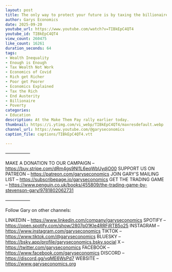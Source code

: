 ```yaml
---
layout: post
title: The only way to protect your future is by taxing the billionaires more
author: Garys Economics
date: 2025-09-20
youtube_url: https://www.youtube.com/watch?v=TIBkEpC4QT4
youtube_id: TIBkEpC4QT4
view_count: 260475
like_count: 16261
duration_seconds: 64
tags:
- Wealth Inequality
- Enough is Enough
- Tax Wealth Not Work
- Economics of Covid
- Rich get Richer
- Poor get Poorer
- Economics Explained
- Tax the Rich
- End Austerity
- Billionaire
- Poverty
categories:
- Education
description: At the Make Them Pay rally earlier today.
thumbnail: https://i.ytimg.com/vi_webp/TIBkEpC4QT4/maxresdefault.webp
channel_url: https://www.youtube.com/@garyseconomics
caption_file: captions/TIBkEpC4QT4.vtt

---
```


–––––––––––

MAKE A DONATION TO OUR CAMPAIGN – https://buy.stripe.com/dRm4gs9Nl1L6eqWbUydjO00
SUPPORT US ON PATREON – https://patreon.com/garyseconomics
JOIN GARY'S MAILING LIST – https://subscribepage.io/garyseconomics
GET THE TRADING GAME – https://www.penguin.co.uk/books/455809/the-trading-game-by-stevenson-gary/9781802062731 

–––––––––––

Follow Gary on other channels:

LINKEDIN – https://www.linkedin.com/company/garyseconomics
SPOTIFY – https://open.spotify.com/show/2807p01KIe4RRFjRTB5o25
INSTAGRAM – https://www.instagram.com/garyseconomics
TIKTOK – https://www.tiktok.com/@garyseconomics
BLUESKY – https://bsky.app/profile/garyseconomics.bsky.social
X – https://twitter.com/garyseconomics
FACEBOOK – https://www.facebook.com/garyseconomics
DISCORD – https://discord.gg/vqME6WsPd7
WEBSITE – https://www.garyseconomics.org
